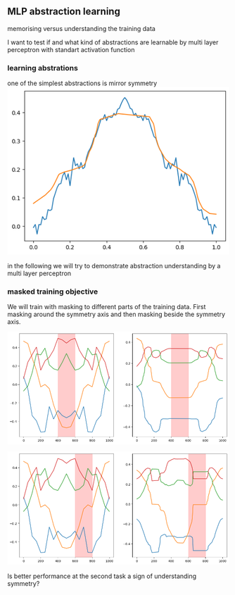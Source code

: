 ## MLP abstraction learning

memorising versus understanding the training data

I want to test if and what kind of abstractions are learnable by multi layer perceptron with standart activation function

### learning abstrations

one of the simplest abstractions is mirror symmetry
![Mirror Mountain](imgs/mirror_mountain.png)

in the following we will try to demonstrate abstraction understanding by a multi layer perceptron

### masked training objective

We will train with masking to different parts of the training data. First masking around the symmetry axis and then masking beside the symmetry axis.

![alt text](imgs/image.png)

![alt text](imgs/image-1.png)

Is better performance at the second task a sign of understanding symmetry?
